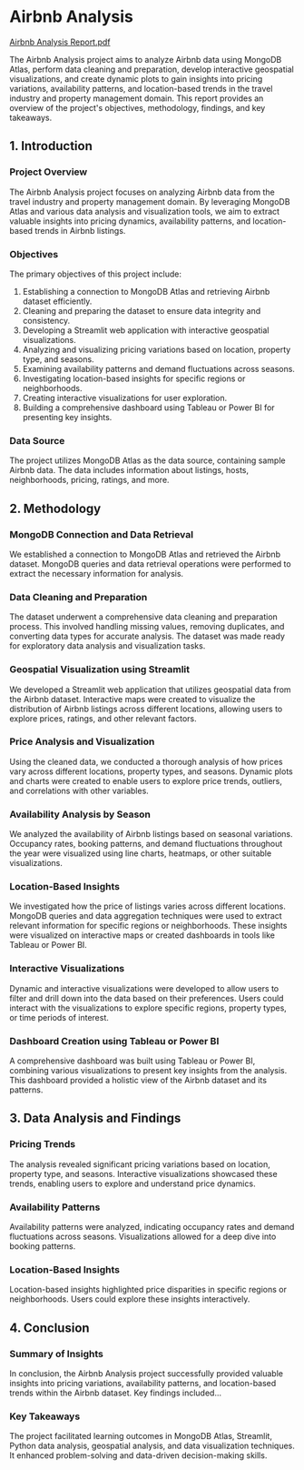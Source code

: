 # Airbnb Analysis

[Airbnb Analysis Report.pdf](https://github.com/iambitttu/Airbnb-Analysis/files/12705574/Airbnb.Analysis.Report.pdf)

The Airbnb Analysis project aims to analyze Airbnb data using MongoDB Atlas, perform data cleaning and preparation, develop interactive geospatial visualizations, and create dynamic plots to gain insights into pricing variations, availability patterns, and location-based trends in the travel industry and property management domain. This report provides an overview of the project's objectives, methodology, findings, and key takeaways.


## 1. Introduction

### Project Overview

The Airbnb Analysis project focuses on analyzing Airbnb data from the travel industry and property management domain. By leveraging MongoDB Atlas and various data analysis and visualization tools, we aim to extract valuable insights into pricing dynamics, availability patterns, and location-based trends in Airbnb listings.

### Objectives

The primary objectives of this project include:

1. Establishing a connection to MongoDB Atlas and retrieving Airbnb dataset efficiently.
2. Cleaning and preparing the dataset to ensure data integrity and consistency.
3. Developing a Streamlit web application with interactive geospatial visualizations.
4. Analyzing and visualizing pricing variations based on location, property type, and seasons.
5. Examining availability patterns and demand fluctuations across seasons.
6. Investigating location-based insights for specific regions or neighborhoods.
7. Creating interactive visualizations for user exploration.
8. Building a comprehensive dashboard using Tableau or Power BI for presenting key insights.

### Data Source

The project utilizes MongoDB Atlas as the data source, containing sample Airbnb data. The data includes information about listings, hosts, neighborhoods, pricing, ratings, and more.

## 2. Methodology

### MongoDB Connection and Data Retrieval

We established a connection to MongoDB Atlas and retrieved the Airbnb dataset. MongoDB queries and data retrieval operations were performed to extract the necessary information for analysis.

### Data Cleaning and Preparation

The dataset underwent a comprehensive data cleaning and preparation process. This involved handling missing values, removing duplicates, and converting data types for accurate analysis. The dataset was made ready for exploratory data analysis and visualization tasks.

### Geospatial Visualization using Streamlit

We developed a Streamlit web application that utilizes geospatial data from the Airbnb dataset. Interactive maps were created to visualize the distribution of Airbnb listings across different locations, allowing users to explore prices, ratings, and other relevant factors.

### Price Analysis and Visualization

Using the cleaned data, we conducted a thorough analysis of how prices vary across different locations, property types, and seasons. Dynamic plots and charts were created to enable users to explore price trends, outliers, and correlations with other variables.

### Availability Analysis by Season

We analyzed the availability of Airbnb listings based on seasonal variations. Occupancy rates, booking patterns, and demand fluctuations throughout the year were visualized using line charts, heatmaps, or other suitable visualizations.

### Location-Based Insights

We investigated how the price of listings varies across different locations. MongoDB queries and data aggregation techniques were used to extract relevant information for specific regions or neighborhoods. These insights were visualized on interactive maps or created dashboards in tools like Tableau or Power BI.

### Interactive Visualizations

Dynamic and interactive visualizations were developed to allow users to filter and drill down into the data based on their preferences. Users could interact with the visualizations to explore specific regions, property types, or time periods of interest.

### Dashboard Creation using Tableau or Power BI

A comprehensive dashboard was built using Tableau or Power BI, combining various visualizations to present key insights from the analysis. This dashboard provided a holistic view of the Airbnb dataset and its patterns.

## 3. Data Analysis and Findings

### Pricing Trends

The analysis revealed significant pricing variations based on location, property type, and seasons. Interactive visualizations showcased these trends, enabling users to explore and understand price dynamics.

### Availability Patterns

Availability patterns were analyzed, indicating occupancy rates and demand fluctuations across seasons. Visualizations allowed for a deep dive into booking patterns.

### Location-Based Insights

Location-based insights highlighted price disparities in specific regions or neighborhoods. Users could explore these insights interactively.

## 4. Conclusion

### Summary of Insights

In conclusion, the Airbnb Analysis project successfully provided valuable insights into pricing variations, availability patterns, and location-based trends within the Airbnb dataset. Key findings included...

### Key Takeaways

The project facilitated learning outcomes in MongoDB Atlas, Streamlit, Python data analysis, geospatial analysis, and data visualization techniques. It enhanced problem-solving and data-driven decision-making skills.
